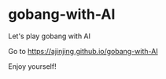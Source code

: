 # gobang-with-AI

Let's play gobang with AI

Go to https://ajinjing.github.io/gobang-with-AI

Enjoy yourself!
